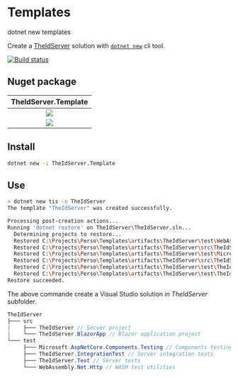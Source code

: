 # Templates
dotnet new templates

Create a [TheIdServer](https://github.com/Aguafrommars/TheIdServer) solution with [`dotnet new`](https://docs.microsoft.com/en-us/dotnet/core/tools/dotnet-new) cli tool.

[![Build status](https://ci.appveyor.com/api/projects/status/27ytaa2e2pymg129?svg=true)](https://ci.appveyor.com/project/aguacongas/templates)

Nuget package
--------------
|TheIdServer.Template|
|:------:|
|[![][TheIdServer.Template-badge]][TheIdServer.Template-nuget]|
|[![][TheIdServer.Template-downloadbadge]][TheIdServer.Template-nuget]|

[TheIdServer.Template-badge]: https://img.shields.io/nuget/v/TheIdServer.Template.svg
[TheIdServer.Template-downloadbadge]: https://img.shields.io/nuget/dt/TheIdServer.Template.svg
[TheIdServer.Template-nuget]: https://www.nuget.org/packages/TheIdServer.Template/

## Install

```bash
dotnet new -i TheIdServer.Template
```

## Use

```bash
> dotnet new tis -o TheIdServer
The template "TheIdServer" was created successfully.

Processing post-creation actions...
Running 'dotnet restore' on TheIdServer\TheIdServer.sln...
  Determining projects to restore...
  Restored C:\Projects\Perso\Templates\artifacts\TheIdServer\test\WebAssembly.Net.Http\WebAssembly.Net.Http.csproj (in 114 ms).
  Restored C:\Projects\Perso\Templates\artifacts\TheIdServer\src\TheIdServer.BlazorApp\TheIdServer.BlazorApp.csproj (in 916 ms).
  Restored C:\Projects\Perso\Templates\artifacts\TheIdServer\test\Microsoft.AspNetCore.Components.Testing\Microsoft.AspNetCore.Components.Testing.csproj (in 1.08 sec).
  Restored C:\Projects\Perso\Templates\artifacts\TheIdServer\src\TheIdServer\TheIdServer.csproj (in 2.03 sec).
  Restored C:\Projects\Perso\Templates\artifacts\TheIdServer\test\TheIdServer.Test\TheIdServer.Test.csproj (in 2.04 sec).
  Restored C:\Projects\Perso\Templates\artifacts\TheIdServer\test\TheIdServer.IntegrationTest\TheIdServer.IntegrationTest.csproj (in 2.04 sec).
Restore succeeded.
```

The above commande create a Visual Studio solution in *TheIdServer* subfolder. 

```cs
TheIdServer
├─── src
|    ├─── TheIdServer // Server project
|    └─── TheIdServer.BlazorApp // Blazor application project
└─── test
     ├─── Microsoft.AspNetCore.Components.Testing // Components testing utilities
     ├─── TheIdServer.IntegrationTest // Server integration tests
     ├─── TheIdServer.Test // Server tests
     └─── WebAssembly.Net.Http // WASM test utilities
```